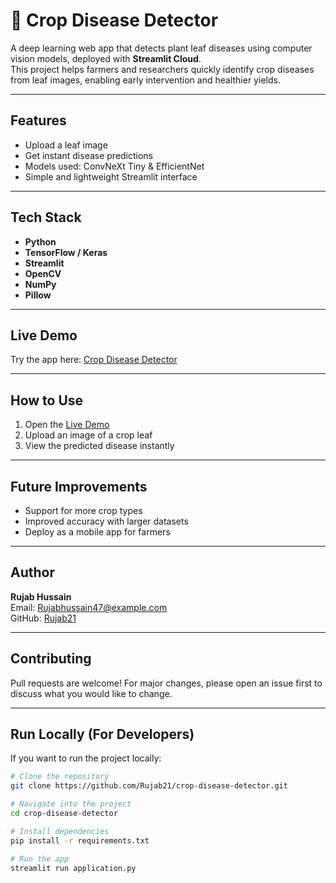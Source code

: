 # 🌱 Crop Disease Detector

A deep learning web app that detects plant leaf diseases using computer vision models, deployed with **Streamlit Cloud**.  
This project helps farmers and researchers quickly identify crop diseases from leaf images, enabling early intervention and healthier yields.

---

## Features
- Upload a leaf image
- Get instant disease predictions
- Models used: ConvNeXt Tiny & EfficientNet
- Simple and lightweight Streamlit interface

---

## Tech Stack
- **Python**
- **TensorFlow / Keras**
- **Streamlit**
- **OpenCV**
- **NumPy**
- **Pillow**

---

## Live Demo
Try the app here: [Crop Disease Detector]([https://your-app-link.streamlit.app](https://crop-disease-detector-buqheylyrg3juvgd2sthmr.streamlit.app/))

---

## How to Use
1. Open the [Live Demo]([https://your-app-link.streamlit.app](https://crop-disease-detector-buqheylyrg3juvgd2sthmr.streamlit.app/))
2. Upload an image of a crop leaf
3. View the predicted disease instantly

---
## Future Improvements  
- Support for more crop types  
- Improved accuracy with larger datasets  
- Deploy as a mobile app for farmers  

---

## Author  
**Rujab Hussain**  
Email: Rujabhussain47@example.com  
GitHub: [Rujab21](https://github.com/Rujab21)  

---

## Contributing  
Pull requests are welcome! For major changes, please open an issue first to discuss what you would like to change.  

---

## Run Locally (For Developers)
If you want to run the project locally:

```bash
# Clone the repository
git clone https://github.com/Rujab21/crop-disease-detector.git

# Navigate into the project
cd crop-disease-detector

# Install dependencies
pip install -r requirements.txt

# Run the app
streamlit run application.py
